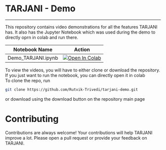 # TARJANI - Demo
______
This repository contains video demonstrations for all the features TARJANI has. It also has the Jupyter Notebook which was used during the demo to directly oprn in colab and run there.  


| Notebook Name | Action |
| -------------- | -------- |
| Demo_TARJANI.ipynb | [![Open In Colab](https://colab.research.google.com/assets/colab-badge.svg)](https://colab.research.google.com/github/Rutvik-Trivedi/tarjani-demo/blob/main/Demo_TARJANI.ipynb) |


To view the videos, you will have to either clone or download the repository. If you just want to run the notebook, you can directly open it in colab  
To clone the repo, run
```bash
git clone https://github.com/Rutvik-Trivedi/tarjani-demo.git
```
or download using the download button on the repository main page  


# Contributing
Contributions are always welcome! Your contributions will help TARJANI improve a lot. Please open a pull request or provide your feedback on TARJANI.
